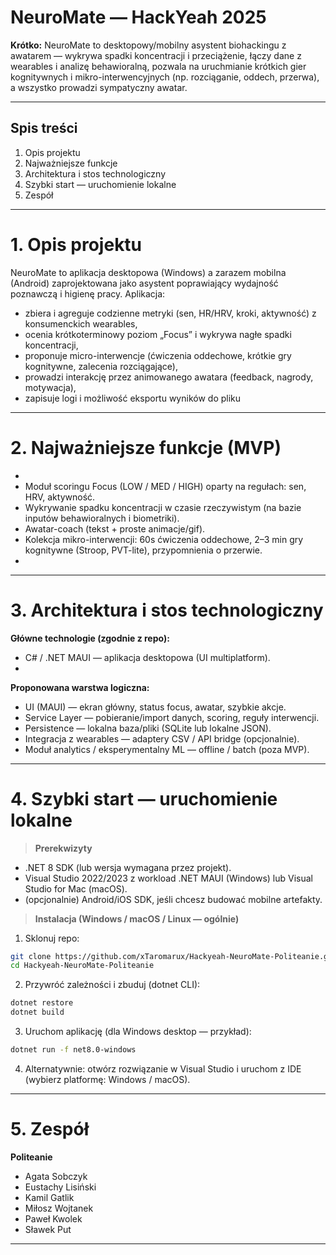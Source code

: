 # NeuroMate — HackYeah 2025

**Krótko:** NeuroMate to desktopowy/mobilny asystent biohackingu z awatarem — wykrywa spadki koncentracji i przeciążenie, łączy dane z wearables i analizę behawioralną, pozwala na uruchmianie krótkich gier kognitywnych i mikro-interwencyjnych (np. rozciąganie, oddech, przerwa), a wszystko prowadzi sympatyczny awatar.

---

## Spis treści
1. Opis projektu  
2. Najważniejsze funkcje  
3. Architektura i stos technologiczny  
4. Szybki start — uruchomienie lokalne  
5. Zespół
---

# 1. Opis projektu
NeuroMate to aplikacja desktopowa (Windows) a zarazem mobilna (Android) zaprojektowana jako asystent poprawiający wydajność poznawczą i higienę pracy. 
Aplikacja:
- zbiera i agreguje codzienne metryki (sen, HR/HRV, kroki, aktywność) z konsumenckich wearables,  
- ocenia krótkoterminowy poziom „Focus” i wykrywa nagłe spadki koncentracji,  
- proponuje micro-interwencje (ćwiczenia oddechowe, krótkie gry kognitywne, zalecenia rozciągające),  
- prowadzi interakcję przez animowanego awatara (feedback, nagrody, motywacja),  
- zapisuje logi i możliwość eksportu wyników do pliku

---

# 2. Najważniejsze funkcje (MVP)
- 
- Moduł scoringu Focus (LOW / MED / HIGH) oparty na regułach: sen, HRV, aktywność.  
- Wykrywanie spadku koncentracji w czasie rzeczywistym (na bazie inputów behawioralnych i biometriki).  
- Awatar-coach (tekst + proste animacje/gif).  
- Kolekcja mikro-interwencji: 60s ćwiczenia oddechowe, 2–3 min gry kognitywne (Stroop, PVT-lite), przypomnienia o przerwie.  
- 

---

# 3. Architektura i stos technologiczny
**Główne technologie (zgodnie z repo):**
- C# / .NET MAUI — aplikacja desktopowa (UI multiplatform).  
-  

**Proponowana warstwa logiczna:**
- UI (MAUI) — ekran główny, status focus, awatar, szybkie akcje.  
- Service Layer — pobieranie/import danych, scoring, reguły interwencji.  
- Persistence — lokalna baza/pliki (SQLite lub lokalne JSON).  
- Integracja z wearables — adaptery CSV / API bridge (opcjonalnie).  
- Moduł analytics / eksperymentalny ML — offline / batch (poza MVP).

---

# 4. Szybki start — uruchomienie lokalne

> **Prerekwizyty**
- .NET 8 SDK (lub wersja wymagana przez projekt).  
- Visual Studio 2022/2023 z workload .NET MAUI (Windows) lub Visual Studio for Mac (macOS).  
- (opcjonalnie) Android/iOS SDK, jeśli chcesz budować mobilne artefakty.  

> **Instalacja (Windows / macOS / Linux — ogólnie)**

1. Sklonuj repo:
```bash
git clone https://github.com/xTaromarux/Hackyeah-NeuroMate-Politeanie.git
cd Hackyeah-NeuroMate-Politeanie
```

2. Przywróć zależności i zbuduj (dotnet CLI):
```bash
dotnet restore
dotnet build
```

3. Uruchom aplikację (dla Windows desktop — przykład):
```bash
dotnet run -f net8.0-windows
```

4. Alternatywnie: otwórz rozwiązanie w Visual Studio i uruchom z IDE (wybierz platformę: Windows / macOS).

---

# 5. Zespół
**Politeanie**
- Agata Sobczyk
- Eustachy Lisiński
- Kamil Gatlik
- Miłosz Wojtanek
- Paweł Kwolek
- Sławek Put 

---
